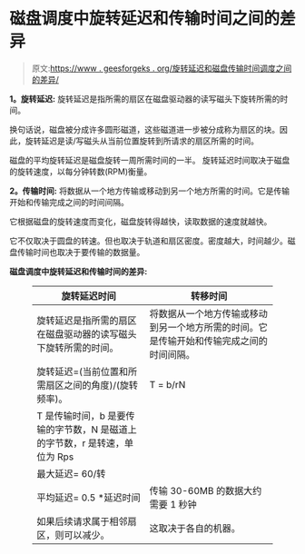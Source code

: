 # 磁盘调度中旋转延迟和传输时间之间的差异

> 原文:[https://www . geesforgeks . org/旋转延迟和磁盘传输时间调度之间的差异/](https://www.geeksforgeeks.org/difference-between-rotational-latency-and-transfer-time-in-disk-scheduling/)

**1。旋转延迟:**
旋转延迟是指所需的扇区在磁盘驱动器的读写磁头下旋转所需的时间。

换句话说，磁盘被分成许多圆形磁道，这些磁道进一步被分成称为扇区的块。因此，旋转延迟是读/写磁头从当前位置旋转到所请求的扇区所需的时间。

磁盘的平均旋转延迟是磁盘旋转一周所需时间的一半。
旋转延迟时间取决于磁盘的旋转速度，以每分钟转数(RPM)衡量。

**2。传输时间:**
将数据从一个地方传输或移动到另一个地方所需的时间。它是传输开始和传输完成之间的时间间隔。

它根据磁盘的旋转速度而变化，磁盘旋转得越快，读取数据的速度就越快。

它不仅取决于圆盘的转速。但也取决于轨道和扇区密度。密度越大，时间越少。磁盘传输时间也取决于要传输的数据量。

**磁盘调度中旋转延迟和传输时间的差异:**

<figure class="table">

| 旋转延迟时间 | 转移时间 |
| --- | --- |
| 旋转延迟是指所需的扇区在磁盘驱动器的读写磁头下旋转所需的时间。 | 将数据从一个地方传输或移动到另一个地方所需的时间。它是传输开始和传输完成之间的时间间隔。 |
| 旋转延迟=(当前位置和所需扇区之间的角度)/(旋转频率)。 | T = b/rN
T 是传输时间，b 是要传输的字节数，N 是磁道上的字节数，r 是转速，单位为 Rps |
| 最大延迟= 60/转
平均延迟= 0.5 *延迟时间 | 传输 30-60MB 的数据大约需要 1 秒钟 |
| 如果后续请求属于相邻扇区，则可以减少。 | 这取决于各自的机器。 |

</figure>